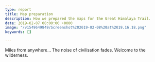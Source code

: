 ```yaml
---
type: report
title: Map preparation
description: How we prepared the maps for the Great Himalaya Trail.
date: 2019-02-07 00:00:00 +0000
image: "/v1549649849/Screenshot%202019-02-08%20at%2019.16.18.png"
keywords: []

---
```

Miles from anywhere... The noise of civilisation fades. Welcome to the wilderness.